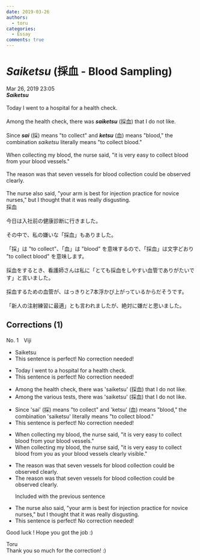```yaml
---
date: 2019-03-26
authors:
  - toru
categories:
  - Essay
comments: true
---
```


# <strong><em>Saiketsu</strong></em> (採血 - Blood Sampling)
<div class="date">Mar 26, 2019 23:05</div>
<div id="post"><div id="body_show_ori">
<strong><em>Saiketsu</strong></em><br/><br/>Today I went to a hospital for a health check.<br/><br/>Among the health check, there was <strong><em>saiketsu</em></strong> (採血) that I do not like.<br/><br/>Since <strong><em>sai</em></strong> (採) means "to collect" and <strong><em>ketsu</em></strong> (血) means "blood," the combination <em>saiketsu</em> literally means "to collect blood."<br/><br/>When collecting my blood, the nurse said, "it is very easy to collect blood from your blood vessels."<br/><br/>The reason was that seven vessels for blood collection could be observed clearly.<br/><br/>The nurse also said, "your arm is best for injection practice for novice nurses," but I thought that it was really disgusting.
</div></div>

<!-- more -->

<div id="post_ja"><div id="body_show_mo">
採血<br/><br/>今日は入社前の健康診断に行きました。<br/><br/>その中で、私の嫌いな「採血」もありました。<br/><br/>「採」は "to collect"、「血」は "blood" を意味するので、「採血」は文字どおり "to collect blood" を意味します。<br/><br/>採血をするとき、看護師さんは私に「とても採血をしやすい血管でありがたいです」と言いました。<br/><br/>採血するための血管が、はっきりと7本浮かび上がっているからだそうです。<br/><br/>「新人の注射練習に最適」とも言われましたが、絶対に嫌だと思いました。
</div></div>

## Corrections (1)
<div id="block"><div class="first_name"> No. 1　<span class="just_name">Viji</span></div><div id="block2">
<ul class="correction_field">
<li class="incorrect">Saiketsu</li>
<li class="corrected perfect">This sentence is perfect! No correction needed!</li>
</ul>
<ul class="correction_field">
<li class="incorrect">Today I went to a hospital for a health check.</li>
<li class="corrected perfect">This sentence is perfect! No correction needed!</li>
</ul>
<ul class="correction_field">
<li class="incorrect">Among the health check, there was 'saiketsu' (採血) that I do not like.</li>
<li class="corrected correct">
Among the <span class="f_blue">various tests</span>, there was 'saiketsu' (採血) that I do not like.
</li>
</ul>
<ul class="correction_field">
<li class="incorrect">Since 'sai' (採) means "to collect" and 'ketsu' (血) means "blood," the combination 'saiketsu' literally means "to collect blood."</li>
<li class="corrected perfect">This sentence is perfect! No correction needed!</li>
</ul>
<ul class="correction_field">
<li class="incorrect">When collecting my blood, the nurse said, "it is very easy to collect blood from your blood vessels."</li>
<li class="corrected correct">
When collecting my blood, the nurse said, "it is very easy to collect blood from you <span class="f_blue">as your blood vessels clearly visible</span>."
</li>
</ul>
<ul class="correction_field">
<li class="incorrect">The reason was that seven vessels for blood collection could be observed clearly.</li>
<li class="corrected correct">
<span class="sline">The reason was that seven vessels for blood collection could be observed clearly.</span>
<p class="correction_comment">Included with the previous sentence</p>
</li>
</ul>
<ul class="correction_field">
<li class="incorrect">The nurse also said, "your arm is best for injection practice for novice nurses," but I thought that it was really disgusting.</li>
<li class="corrected perfect">This sentence is perfect! No correction needed!</li>
</ul>
<p class="comment_small">
 Good luck ! Hope you got the job :)
</p>

</div><div class="name"><span class="just_name">Toru</span><br>
Thank you so much for the correction! :)
</div>
</div>
